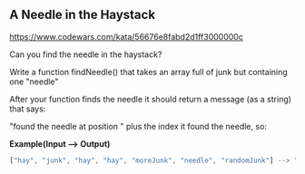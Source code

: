 ## A Needle in the Haystack

https://www.codewars.com/kata/56676e8fabd2d1ff3000000c

Can you find the needle in the haystack?

Write a function findNeedle() that takes an array full of junk but containing one "needle"

After your function finds the needle it should return a message (as a string) that says:

"found the needle at position " plus the index it found the needle, so:

**Example(Input --> Output)**

```js
["hay", "junk", "hay", "hay", "moreJunk", "needle", "randomJunk"] --> "found the needle at position 5"
```
